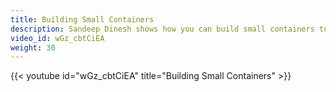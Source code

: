 ```yaml
---
title: Building Small Containers
description: Sandeep Dinesh shows how you can build small containers to make your Kubernetes deployments faster and more secure.
video_id: wGz_cbtCiEA
weight: 30
---
```


{{< youtube id="wGz_cbtCiEA" title="Building Small Containers" >}}
